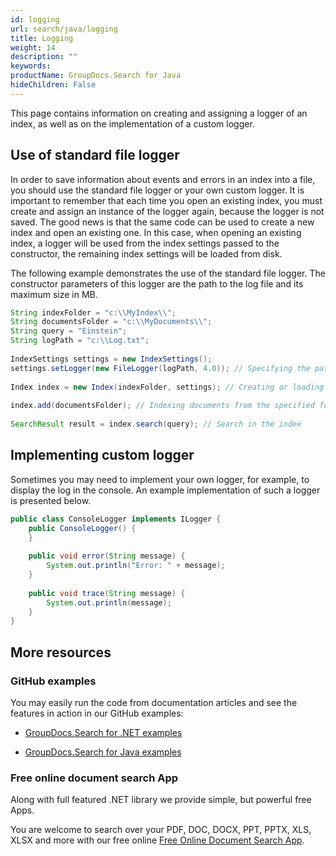 ```yaml
---
id: logging
url: search/java/logging
title: Logging
weight: 14
description: ""
keywords: 
productName: GroupDocs.Search for Java
hideChildren: False
---
```

This page contains information on creating and assigning a logger of an index, as well as on the implementation of a custom logger.

## Use of standard file logger

In order to save information about events and errors in an index into a file, you should use the standard file logger or your own custom logger. It is important to remember that each time you open an existing index, you must create and assign an instance of the logger again, because the logger is not saved. The good news is that the same code can be used to create a new index and open an existing one. In this case, when opening an existing index, a logger will be used from the index settings passed to the constructor, the remaining index settings will be loaded from disk.

The following example demonstrates the use of the standard file logger. The constructor parameters of this logger are the path to the log file and its maximum size in MB.



```java
String indexFolder = "c:\\MyIndex\\";
String documentsFolder = "c:\\MyDocuments\\";
String query = "Einstein";
String logPath = "c:\\Log.txt";
 
IndexSettings settings = new IndexSettings();
settings.setLogger(new FileLogger(logPath, 4.0)); // Specifying the path to the log file and a maximum length of 4 MB
 
Index index = new Index(indexFolder, settings); // Creating or loading an index from the specified folder
 
index.add(documentsFolder); // Indexing documents from the specified folder
 
SearchResult result = index.search(query); // Search in the index
```

## Implementing custom logger

Sometimes you may need to implement your own logger, for example, to display the log in the console. An example implementation of such a logger is presented below.



```java
public class ConsoleLogger implements ILogger {
    public ConsoleLogger() {
    }
 
    public void error(String message) {
        System.out.println("Error: " + message);
    }
 
    public void trace(String message) {
        System.out.println(message);
    }
}
```

## More resources

### GitHub examples

You may easily run the code from documentation articles and see the features in action in our GitHub examples:

*   [GroupDocs.Search for .NET examples](https://github.com/groupdocs-search/GroupDocs.Search-for-.NET)
    
*   [GroupDocs.Search for Java examples](https://github.com/groupdocs-search/GroupDocs.Search-for-Java)
    

### Free online document search App

Along with full featured .NET library we provide simple, but powerful free Apps.

You are welcome to search over your PDF, DOC, DOCX, PPT, PPTX, XLS, XLSX and more with our free online [Free Online Document Search App](https://products.groupdocs.app/search).
